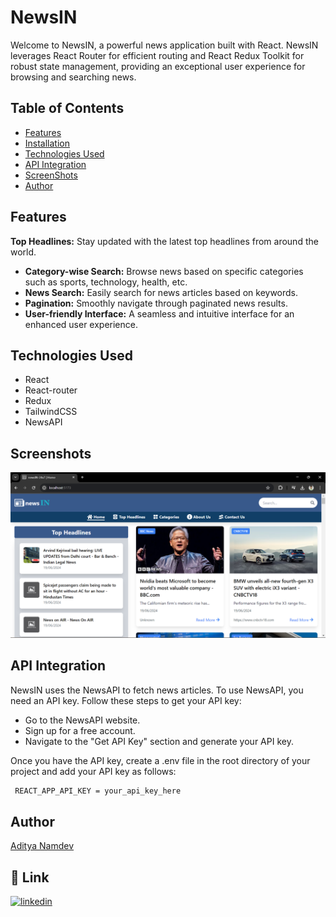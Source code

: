
# NewsIN

Welcome to NewsIN, a powerful news application built with React. NewsIN leverages React Router for efficient routing and React Redux Toolkit for robust state management, providing an exceptional user experience for browsing and searching news.

## Table of Contents

- [Features](#features)
- [Installation](#installation)
- [Technologies Used](#technologies-used)
- [API Integration](#api-integration)
- [ScreenShots](#screenshots)
- [Author](#author)
## Features

**Top Headlines:** Stay updated with the latest top headlines from around the world.
- **Category-wise Search:** Browse news based on specific categories such as sports, technology, health, etc.
- **News Search:** Easily search for news articles based on keywords.
- **Pagination:** Smoothly navigate through paginated news results.
- **User-friendly Interface:** A seamless and intuitive interface for an enhanced user experience.



## Technologies Used
 - React 
 - React-router
 - Redux 
 - TailwindCSS
 - NewsAPI



## Screenshots

![App Screenshot](webAppPreview.png)


## API Integration


NewsIN uses the NewsAPI to fetch news articles. To use NewsAPI, you need an API key. Follow these steps to get your API key:
- Go to the NewsAPI website.
- Sign up for a free account.
- Navigate to the "Get API Key" section and generate your API key.

Once you have the API key, create a .env file in the root directory of your project and add your API key as follows:

```bash
 REACT_APP_API_KEY = your_api_key_here
```
## Author

 [Aditya Namdev](https://www.instagram.com/____aditya.namdev/)


## 🔗 Link
[![linkedin](https://img.shields.io/badge/linkedin-0A66C2?style=for-the-badge&logo=linkedin&logoColor=white)](https://www.linkedin.com/in/adityanamdev-13july2000)

